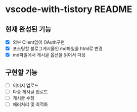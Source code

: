 # vscode-with-tistory README
## 현재 완성된 기능
- [x] 외부 Client없이 OAuth구현
- [x] 포스팅할 블로그게시물인 md파일을 html로 변경
- [x] md파일에서 게시글 옵션을 읽어서 파싱
## 구현할 기능
- [ ] 이미지 업로드
- [ ] 다중 게시글 업로드
- [ ] 게시글 수정
- [ ] 에러처리 및 최적화